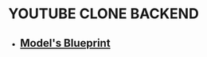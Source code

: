 # YOUTUBE CLONE BACKEND

- ##  [Model's Blueprint](https://app.eraser.io/workspace/YtPqZ1VogxGy1jzIDkzj?fbclid=IwAR0k7haqwQwDIfi5Om0sjrUIpLQFi4NoUIX7eATbqpidJc0qtZ4jjhogxho)
